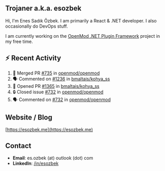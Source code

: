##  Trojaner a.k.a. esozbek
Hi, I'm Enes Sadık Özbek. I am primarily a React & .NET developer. I also occasionally do DevOps stuff.

I am currently working on the [OpenMod .NET Plugin Framework](https://github.com/openmod/openmod) project in my free time. 

## :zap: Recent Activity

<!--START_SECTION:activity-->
1. 🎉 Merged PR [#735](https://github.com/openmod/openmod/pull/735) in [openmod/openmod](https://github.com/openmod/openmod)
2. 🗣 Commented on [#1236](https://github.com/bmaltais/kohya_ss/issues/1236#issuecomment-1671997764) in [bmaltais/kohya_ss](https://github.com/bmaltais/kohya_ss)
3. 💪 Opened PR [#1365](https://github.com/bmaltais/kohya_ss/pull/1365) in [bmaltais/kohya_ss](https://github.com/bmaltais/kohya_ss)
4. 🔒 Closed issue [#732](https://github.com/openmod/openmod/issues/732) in [openmod/openmod](https://github.com/openmod/openmod)
5. 🗣 Commented on [#732](https://github.com/openmod/openmod/issues/732#issuecomment-1666467105) in [openmod/openmod](https://github.com/openmod/openmod)
<!--END_SECTION:activity-->

## Website / Blog
[https://esozbek.me](https://esozbek.me)

## Contact
- **Email**: es.ozbek (at) outlook (dot) com
- **LinkedIn**: [/in/esozbek](https://linkedin.com/in/esozbek)

